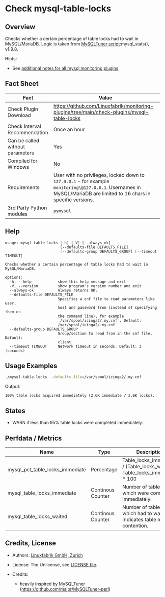# Check mysql-table-locks

## Overview

Checks whether a certain percentage of table locks had to wait in MySQL/MariaDB. Logic is taken from [MySQLTuner script](https://github.com/major/MySQLTuner-perl):mysql_stats(), v1.9.8.

Hints:

* See [additional notes for all mysql monitoring plugins](https://github.com/Linuxfabrik/monitoring-plugins/blob/main/PLUGINS-MYSQL.rst)


## Fact Sheet

| Fact | Value |
|----|----|
| Check Plugin Download                 | <https://github.com/Linuxfabrik/monitoring-plugins/tree/main/check-plugins/mysql-table-locks> |
| Check Interval Recommendation         | Once an hour |
| Can be called without parameters      | Yes |
| Compiled for Windows                  | No |
| Requirements                          | User with no privileges, locked down to `127.0.0.1` - for example `monitoring\@127.0.0.1`. Usernames in MySQL/MariaDB are limited to 16 chars in specific versions. |
| 3rd Party Python modules              | `pymysql` |


## Help

```text
usage: mysql-table-locks [-h] [-V] [--always-ok]
                         [--defaults-file DEFAULTS_FILE]
                         [--defaults-group DEFAULTS_GROUP] [--timeout TIMEOUT]

Checks whether a certain percentage of table locks had to wait in
MySQL/MariaDB.

options:
  -h, --help            show this help message and exit
  -V, --version         show program's version number and exit
  --always-ok           Always returns OK.
  --defaults-file DEFAULTS_FILE
                        Specifies a cnf file to read parameters like user,
                        host and password from (instead of specifying them on
                        the command line), for example
                        `/var/spool/icinga2/.my.cnf`. Default:
                        /var/spool/icinga2/.my.cnf
  --defaults-group DEFAULTS_GROUP
                        Group/section to read from in the cnf file. Default:
                        client
  --timeout TIMEOUT     Network timeout in seconds. Default: 3 (seconds)
```


## Usage Examples

```bash
./mysql-table-locks --defaults-file=/var/spool/icinga2/.my.cnf
```

Output:

```text
100% table locks acquired immediately (2.6K immediate / 2.6K locks).
```


## States

* WARN if less than 95% table locks were completed immediately.


## Perfdata / Metrics

| Name | Type | Description |
|----|----|----|
| mysql_pct_table_locks_immediate | Percentage | Table_locks_immediate / (Table_locks_waited + Table_locks_immediate) \* 100 |
| mysql_table_locks_immediate | Continous Counter | Number of table locks which were completed immediately. |
| mysql_table_locks_waited | Continous Counter | Number of table locks which had to wait. Indicates table lock contention. |


## Credits, License

* Authors: [Linuxfabrik GmbH, Zurich](https://www.linuxfabrik.ch)

* License: The Unlicense, see [LICENSE file](https://unlicense.org/).

* Credits:

    * heavily inspired by MySQLTuner (<https://github.com/major/MySQLTuner-perl>)
